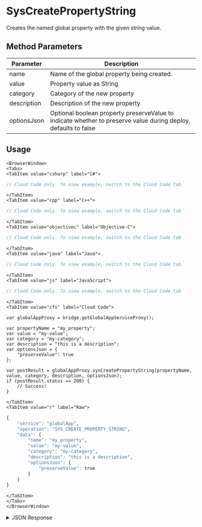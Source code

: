 # SysCreatePropertyString

Creates the named global property with the given string value.

<PartialServop service_name="globalApp" operation_name="SYS_CREATE_PROPERTY_STRING" />

## Method Parameters
Parameter | Description
--------- | -----------
name | Name of the global property being created.
value | Property value as String
category | Category of the new property
description | Description of the new property
optionsJson | Optional boolean property preserveValue to indicate whether to preserve value during deploy, defaults to false

## Usage

```mdx-code-block
<BrowserWindow>
<Tabs>
<TabItem value="csharp" label="C#">
```

```csharp
// Cloud Code only. To view example, switch to the Cloud Code tab
```

```mdx-code-block
</TabItem>
<TabItem value="cpp" label="C++">
```

```cpp
// Cloud Code only. To view example, switch to the Cloud Code tab
```

```mdx-code-block
</TabItem>
<TabItem value="objectivec" label="Objective-C">
```

```objectivec
// Cloud Code only. To view example, switch to the Cloud Code tab
```

```mdx-code-block
</TabItem>
<TabItem value="java" label="Java">
```

```java
// Cloud Code only. To view example, switch to the Cloud Code tab
```

```mdx-code-block
</TabItem>
<TabItem value="js" label="JavaScript">
```

```javascript
// Cloud Code only. To view example, switch to the Cloud Code tab
```

```mdx-code-block
</TabItem>
<TabItem value="cfs" label="Cloud Code">
```

```cfscript
var globalAppProxy = bridge.getGlobalAppServiceProxy();

var propertyName = "my_property";
var value = "my-value";
var category = "my-category";
var description = "this is a description";
var optionsJson = {
    "preserveValue": true
};

var postResult = globalAppProxy.sysCreatePropertyString(propertyName, value, category, description, optionsJson);
if (postResult.status == 200) {
    // Success!
}
```

```mdx-code-block
</TabItem>
<TabItem value="r" label="Raw">
```

```r
{
	"service": "globalApp",
	"operation": "SYS_CREATE_PROPERTY_STRING",
	"data": {
        "name": "my_property",
        "value": "my-value",
        "category": "my-category",
        "description": "this is a description",
        "optionsJson": {
            "preserveValue": true
        }
    }
}
```

```mdx-code-block
</TabItem>
</Tabs>
</BrowserWindow>
```

<details>
<summary>JSON Response</summary>

```json
{
  "data": {
    "name": "my_property",
    "description": "this is a description",
    "category": "my-category",
    "value": "my-value",
    "type": "String",
    "preserveValue": true
  },
  "status": 200
}
```
</details>

